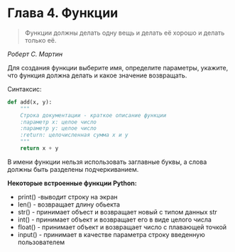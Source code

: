 # Глава 4. Функции

> Функции должны делать одну вещь и делать её хорошо и делать только её.

*Роберт С. Мартин*

Для создания функции выберите имя, определите параметры, укажите, что функция должна делать и какое значение возвращать.

Синтаксис:
```python
def add(x, у):
    """
    Строка документации - краткое описание функции
    :параметр х: целое число
    :параметр у: целое число
    :return: целочисленная сумма х и у
    """
    return x + y
```

В имени функции нельзя использовать заглавные буквы, а слова должны быть разделены подчеркиванием.

**Некоторые встроенные функции Python:**
- print() -выводит строку на экран
- len() - возвращает длину обьекта
- str() - принимает объест и возвращает новый с типом данных str
- int() - принимает объект и возвращает его в виде целого числа
- float() - принимает объект и возвращает число с плавающей точкой
- input() - принимает в качестве параметра строку введенную пользователем
